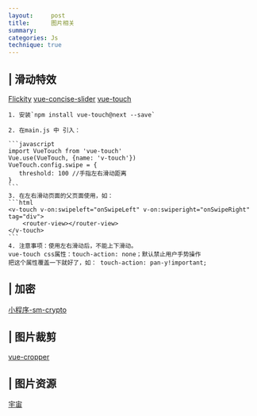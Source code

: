 ```yaml
---
layout:     post
title:      图片相关
summary: 
categories: Js
technique: true
---
```


## | 滑动特效


[Flickity](https://flickity.metafizzy.co/)
[vue-concise-slider](https://warpcgd.github.io/vue-concise-slider/demo/)
[vue-touch](https://github.com/vuejs/vue-touch/tree/next)

    1. 安装`npm install vue-touch@next --save`

    2. 在main.js 中 引入：

    ```javascript
    import VueTouch from 'vue-touch'
    Vue.use(VueTouch, {name: 'v-touch'})
    VueTouch.config.swipe = {
       threshold: 100 //手指左右滑动距离
    }
    ```
    3. 在左右滑动页面的父页面使用，如：
    ```html
    <v-touch v-on:swipeleft="onSwipeLeft" v-on:swiperight="onSwipeRight"  tag="div">
        <router-view></router-view>
    </v-touch>
    ```   
    4. 注意事项：使用左右滑动后，不能上下滑动。
    vue-touch css属性：touch-action: none；默认禁止用户手势操作
    把这个属性覆盖一下就好了，如： touch-action: pan-y!important; 

## | 加密

[小程序-sm-crypto](https://github.com/wechat-miniprogram/sm-crypto)


## | 图片裁剪

[vue-cropper](http://xyxiao.cn/vue-cropper/example/)

## | 图片资源

[宇宙](https://www.eso.org/public/images/)